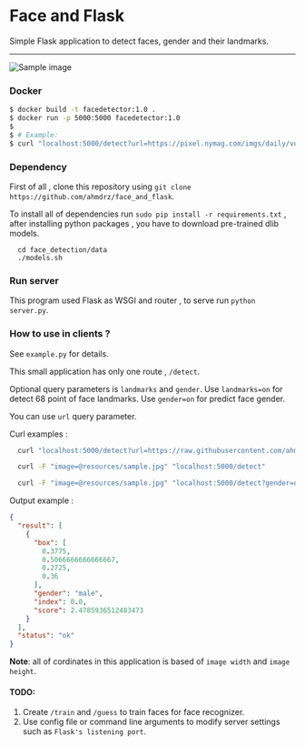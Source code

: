 # Face and Flask
Simple Flask application to detect faces, gender and their landmarks.

---
![Sample image](https://raw.githubusercontent.com/ahmdrz/face_and_flask/master/resources/image.jpg?raw=true)

### Docker

```bash
$ docker build -t facedetector:1.0 .
$ docker run -p 5000:5000 facedetector:1.0
$
$ # Example:
$ curl "localhost:5000/detect?url=https://pixel.nymag.com/imgs/daily/vulture/2018/09/04/04-eminem-2.w700.h700.jpg"
```

### Dependency

First of all , clone this repository using `git clone https://github.com/ahmdrz/face_and_flask`.

To install all of dependencies run `sudo pip install -r requirements.txt` , after installing python packages , you have to download pre-trained dlib models.

```
  cd face_detection/data
  ./models.sh
```

### Run server

This program used Flask as WSGI and router , to serve run `python server.py`.

### How to use in clients ?

See `example.py` for details.

This small application has only one route , `/detect`.

Optional query parameters is `landmarks` and `gender`. Use `landmarks=on` for detect 68 point of face landmarks. Use `gender=on` for predict face gender.

You can use `url` query parameter.

Curl examples :

```bash
  curl "localhost:5000/detect?url=https://raw.githubusercontent.com/ahmdrz/face_and_flask/master/resources/sample.jpg"
```

```bash
  curl -F "image=@resources/sample.jpg" "localhost:5000/detect"
```

```bash
  curl -F "image=@resources/sample.jpg" "localhost:5000/detect?gender=on"
```

Output example :

```json
{
  "result": [
    {
      "box": [
        0.3775, 
        0.5066666666666667, 
        0.2725, 
        0.36
      ], 
      "gender": "male",
      "index": 0.0, 
      "score": 2.4785936512483473
    }
  ], 
  "status": "ok"
}
```

**Note**: all of cordinates in this application is based of `image width` and `image height`.


#### TODO:

1. Create `/train` and `/guess` to train faces for face recognizer.
2. Use config file or command line arguments to modify server settings such as `Flask's listening port`.
